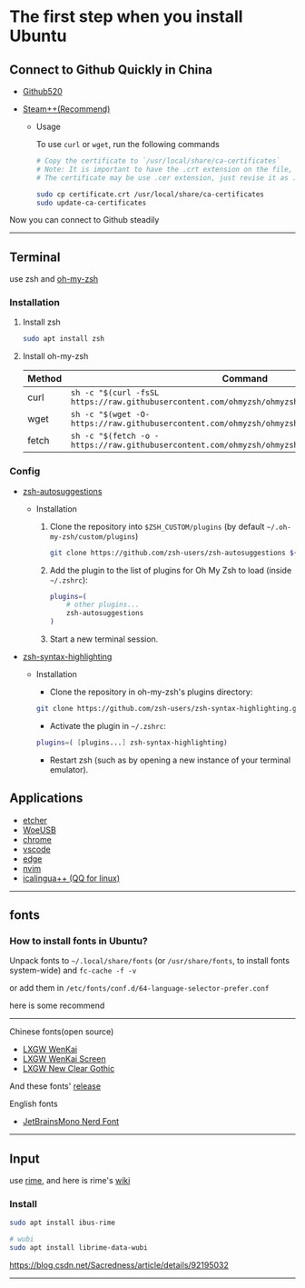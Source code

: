 # The first step when you install Ubuntu

## Connect to Github Quickly in China

- [Github520](https://gitee.com/inChoong/GitHub520)
- [Steam++(Recommend)](https://steampp.net)

  - Usage

    To use `curl` or `wget`, run the following commands

    ```bash
    # Copy the certificate to `/usr/local/share/ca-certificates`
    # Note: It is important to have the .crt extension on the file, otherwise it will not be processed.
    # The certificate may be use .cer extension, just revise it as .crt

    sudo cp certificate.crt /usr/local/share/ca-certificates
    sudo update-ca-certificates
    ```

 Now you can connect to Github steadily

---

## Terminal

use zsh and [oh-my-zsh](https://github.com/ohmyzsh/ohmyzsh)

### Installation

1. Install zsh

    ```bash
    sudo apt install zsh
    ```

2. Install oh-my-zsh

	| Method | Command |
	| - | - |
	| curl | `sh -c "$(curl -fsSL https://raw.githubusercontent.com/ohmyzsh/ohmyzsh/master/tools/install.sh)"` |
	| wget | `sh -c "$(wget -O- https://raw.githubusercontent.com/ohmyzsh/ohmyzsh/master/tools/install.sh)"` |
	| fetch | `sh -c "$(fetch -o - https://raw.githubusercontent.com/ohmyzsh/ohmyzsh/master/tools/install.sh)"` |

### Config

- [zsh-autosuggestions](https://github.com/zsh-users/zsh-autosuggestions)

  - Installation

    1. Clone the repository into `$ZSH_CUSTOM/plugins` (by default `~/.oh-my-zsh/custom/plugins`)

        ```sh
        git clone https://github.com/zsh-users/zsh-autosuggestions ${ZSH_CUSTOM:-~/.oh-my-zsh/custom}/plugins/zsh-autosuggestions
        ```

    2. Add the plugin to the list of plugins for Oh My Zsh to load (inside `~/.zshrc`):

        ```bash
        plugins=( 
            # other plugins...
            zsh-autosuggestions
        )
        ```

    3. Start a new terminal session.

- [zsh-syntax-highlighting](https://github.com/zsh-users/zsh-syntax-highlighting)

  - Installation

    - Clone the repository in oh-my-zsh's plugins directory:

    ```zsh
    git clone https://github.com/zsh-users/zsh-syntax-highlighting.git ${ZSH_CUSTOM:-~/.oh-my-zsh/custom}/plugins/zsh-syntax-highlighting
    ```

    - Activate the plugin in `~/.zshrc`:

    ```zsh
    plugins=( [plugins...] zsh-syntax-highlighting)
    ```

    - Restart zsh (such as by opening a new instance of your terminal emulator).

## Applications

- [etcher](https://www.balena.io/etcher/)
- [WoeUSB](http://download.opensuse.org/repositories/home:/Provessor/xUbuntu_20.04/amd64/)
- [chrome](https://www.google.cn/chrome/index.html)
- [vscode](https://code.visualstudio.com/)
- [edge](https://www.microsoft.com/zh-cn/edge)
- [nvim](https://github.com/neovim/neovim)
- [icalingua++ (QQ for linux)](https://github.com/icalingua-plus-plus/icalingua-plus-plus)

---

## fonts

### How to install fonts in Ubuntu?

Unpack fonts to `~/.local/share/fonts` (or `/usr/share/fonts`, to install fonts system-wide) and `fc-cache -f -v`

or add them in `/etc/fonts/conf.d/64-language-selector-prefer.conf`

here is some recommend

---
Chinese fonts(open source)

- [LXGW WenKai](https://github.com/lxgw/LxgwWenKai)
- [LXGW WenKai Screen](https://github.com/lxgw/LxgwWenKai-Screen)
- [LXGW New Clear Gothic](https://github.com/lxgw/LxgwNewClearGothic)

And these fonts' [release](http://lxgw.ysepan.com/)

English fonts

- [JetBrainsMono Nerd Font](https://www.nerdfonts.com/font-downloads)

---

## Input

use [rime](https://rime.im), and here is rime's [wiki](https://github.com/rime/home/wiki)

### Install

```bash
sudo apt install ibus-rime

# wubi
sudo apt install librime-data-wubi

```

<https://blog.csdn.net/Sacredness/article/details/92195032>

---
